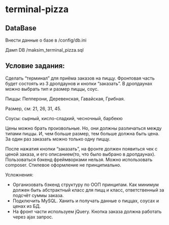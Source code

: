 # terminal-pizza

## DataBase
Внести данные о базе в   /config/db.ini

Дамп DB   /maksim_terminal_pizza.sql

## Условие задания:
Сделать “терминал” для приёма заказов на пиццу. Фронтовая часть будет состоять из 3 дропдаунов и кнопки “заказать”. В дропдаунах можно выбрать тип и размер пиццы, соус.

Пиццы: Пепперони, Деревенская, Гавайская, Грибная.

Размер, см: 21, 26, 31, 45.

Соусы: сырный, кисло-сладкий, чесночный, барбекю

Цены можно брать произвольные. Но, они должны различаться между типами пиццы. И, чем больше размер, тем больше должна быть цена. За один раз заказать можно только одну пиццу.

После нажатия кнопки “заказать”, на фронте должен появиться чек с ценой заказа, и его описанием(то, что было выбрано в дропдаунах).  Пользоваться бэкенд фреймворками нельзя. Можно использовать composer. Стилевое оформление не принципиально.

Усложнения:
* Организовать бэкенд структуру по ООП принципам. Как минимум должен быть абстрактный класс для пицц и класс, ответственный за подсчёт суммы заказа.
* Подключить MySQL. Ханить и получать данные о пиццах, соусах и ценах из БД.
* На фронт части используем jQuery. Кнопка заказа должна работать через ajax запрос.
